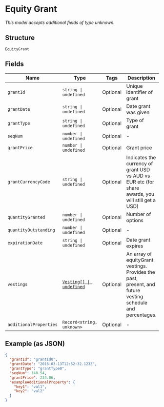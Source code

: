 
# Equity Grant

*This model accepts additional fields of type unknown.*

## Structure

`EquityGrant`

## Fields

| Name | Type | Tags | Description |
|  --- | --- | --- | --- |
| `grantId` | `string \| undefined` | Optional | Unique identifier of grant |
| `grantDate` | `string \| undefined` | Optional | Date grant was given |
| `grantType` | `string \| undefined` | Optional | Type of grant |
| `seqNum` | `number \| undefined` | Optional | - |
| `grantPrice` | `number \| undefined` | Optional | Grant price |
| `grantCurrencyCode` | `string \| undefined` | Optional | Indicates the currency of grant USD vs AUD vs EUR etc (for share awards, you will still get a USD) |
| `quantityGranted` | `number \| undefined` | Optional | Number of options |
| `quantityOutstanding` | `number \| undefined` | Optional | - |
| `expirationDate` | `string \| undefined` | Optional | Date grant expires |
| `vestings` | [`Vesting[] \| undefined`](../../doc/models/vesting.md) | Optional | An array of equityGrant vestings. Provides the past, present, and future vesting schedule and percentages. |
| `additionalProperties` | `Record<string, unknown>` | Optional | - |

## Example (as JSON)

```json
{
  "grantId": "grantId0",
  "grantDate": "2016-03-13T12:52:32.123Z",
  "grantType": "grantType0",
  "seqNum": 140.54,
  "grantPrice": 234.06,
  "exampleAdditionalProperty": {
    "key1": "val1",
    "key2": "val2"
  }
}
```

